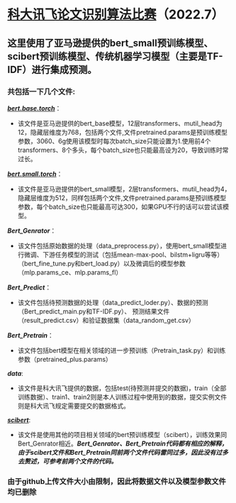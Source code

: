 # [科大讯飞论文识别算法比赛](https://challenge.xfyun.cn/topic/info?type=abstract&option=cstd)（2022.7）
## 这里使用了亚马逊提供的bert_small预训练模型、scibert预训练模型、传统机器学习模型（主要是TF-IDF）进行集成预测。
### 共包括一下几个文件:
 [***bert.base.torch***](http://d2l-data.s3-accelerate.amazonaws.com/bert.base.torch.zip)：  
* 该文件是亚马逊提供的bert_base模型，12层transformers、mutil_head为12，隐藏层维度为768，包括两个文件,文件pretrained.params是预训练模型参数，3060、6g使用该模型时每次batch_size只能设置为1.使用前4个transformers、8个多头，每个batch_size也只能最高设为20，导致训练时常过长。  

[***bert.small.torch***](http://d2l-data.s3-accelerate.amazonaws.com/bert.small.torch.zip)：  
* 该文件是亚马逊提供的bert_small模型，2层transformers、mutil_head为4，隐藏层维度为512，同样包括两个文件,文件pretrained.params是预训练模型参数，每个batch_size也只能最高可达300，如果GPU不行的话可以尝试该模型。  
	
***Bert_Genrator***：  
* 该文件包括原始数据的处理（data_preprocess.py），使用bert_small模型进行微调、下游任务模型的测试（包括mean-max-pool、bilstm+ligru等等）
（bert_fine_tune.py和bert_load.py）以及微调后的模型参数（mlp.params_ce、mlp.params_fl）

***Bert_Predict***：  
* 该文件包括待预测数据的处理（data_predict_loder.py）、数据的预测（Bert_predict_main.py和TF-IDF.py）、
预测结果文件（result_predict.csv）和验证数据集（data_random_get.csv）

***Bert_Pretrain***：
* 该文件包括bert模型在相关领域的进一步预训练（Pretrain_task.py）和训练参数（pretrained_plus.params）
	
***data***:  
* 该文件是科大讯飞提供的数据，包括test(待预测并提交的数据)，train（全部训练数据）、train1、train2则是本人训练过程中使用到的数据，提交实例文件则是科大讯飞规定需要提交的数据格式。

[***scibert***](https://github.com/huggingface/transformers):  
* 该文件是使用其他的项目相关领域的bert预训练模型（scibert），训练效果同Bert_Genrator相近。***Bert_Genrator、Bert_Pretrain代码都有相应的解释，由于scibert文件和Bert_Pretrain同前两个文件代码雷同过多，因此没有过多去赘述，可参考前两个文件的代码。***

###  **由于github上传文件大小由限制，因此将数据文件以及模型参数文件均已删除**



